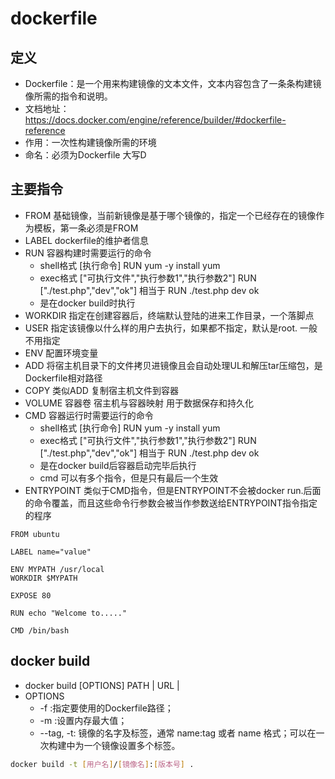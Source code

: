 # dockerfile

## 定义
+ Dockerfile：是一个用来构建镜像的文本文件，文本内容包含了一条条构建镜像所需的指令和说明。
+ 文档地址：https://docs.docker.com/engine/reference/builder/#dockerfile-reference
+ 作用：一次性构建镜像所需的环境
+ 命名：必须为Dockerfile 大写D

## 主要指令
+ FROM 基础镜像，当前新镜像是基于哪个镜像的，指定一个已经存在的镜像作为模板，第一条必须是FROM
+ LABEL dockerfile的维护者信息
+ RUN 容器构建时需要运行的命令
    + shell格式 [执行命令]  RUN yum -y install yum
    + exec格式 ["可执行文件","执行参数1","执行参数2"] RUN ["./test.php","dev","ok"] 相当于 RUN ./test.php dev ok
    + 是在docker build时执行
+ WORKDIR  指定在创建容器后，终端默认登陆的进来工作目录，一个落脚点
+ USER 指定该镜像以什么样的用户去执行，如果都不指定，默认是root. 一般不用指定
+ ENV 配置环境变量
+ ADD 将宿主机目录下的文件拷贝进镜像且会自动处理UL和解压tar压缩包，是Dockerfile相对路径
+ COPY 类似ADD 复制宿主机文件到容器
+ VOLUME 容器卷 宿主机与容器映射 用于数据保存和持久化
+ CMD 容器运行时需要运行的命令
    + shell格式 [执行命令]  RUN yum -y install yum
    + exec格式 ["可执行文件","执行参数1","执行参数2"] RUN ["./test.php","dev","ok"] 相当于 RUN ./test.php dev ok
    + 是在docker build后容器启动完毕后执行
    + cmd 可以有多个指令，但是只有最后一个生效 
+ ENTRYPOINT 类似于CMD指令，但是ENTRYPOINT不会被docker run.后面的命令覆盖，而且这些命令行参数会被当作参数送给ENTRYPOINT指令指定的程序

```
FROM ubuntu

LABEL name="value"

ENV MYPATH /usr/local
WORKDIR $MYPATH

EXPOSE 80

RUN echo "Welcome to....."

CMD /bin/bash
```

## docker build 
+ docker build [OPTIONS] PATH | URL | 
+ OPTIONS 
    + -f :指定要使用的Dockerfile路径；
    + -m :设置内存最大值；
    + --tag, -t: 镜像的名字及标签，通常 name:tag 或者 name 格式；可以在一次构建中为一个镜像设置多个标签。

```bash
docker build -t [用户名]/[镜像名]:[版本号] .
```